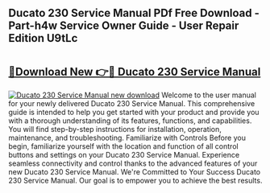 ## Ducato 230 Service Manual PDf Free Download - Part-h4w Service Owner Guide - User Repair Edition U9tLc

# <h2><a href="http://bc71378.oget.top/?id=Ducato+230+Service+Manual">🔗Download New 👉🔴 Ducato 230 Service Manual</a></h2>

[![Ducato 230 Service Manual new download](https://i.imgur.com/5g1atiW.png)](http://bc71378.oget.top/?id=Ducato+230+Service+Manual)
Welcome to the user manual for your newly delivered Ducato 230 Service Manual. This comprehensive guide is intended to help you get started with your product and provide you with a thorough understanding of its features, functions, and capabilities. You will find step-by-step instructions for installation, operation, maintenance, and troubleshooting. Familiarize with Controls Before you begin, familiarize yourself with the location and function of all control buttons and settings on your Ducato 230 Service Manual. Experience seamless connectivity and control thanks to the advanced features of your new Ducato 230 Service Manual. We're Committed to Your Success Ducato 230 Service Manual. Our goal is to empower you to achieve the best results.
